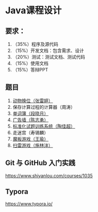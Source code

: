 # Java课程设计

## 要求：

1. （35%）程序及源代码
3. （15%）开发文档：包含需求、设计
3. （20%）测试：测试文档、测试代码
4. （15%）使用文档
5. （15%）答辩PPT



## 题目

1. [动物换位（张雷婷）](https://github.com/zhangleiting/AnimalTransposition)
2. 保存计算过程的计算器（周涛）
3. [单词簿（段晓月）](https://github.com/dushaoxiong0402/java-)
4. [广告墙（陈志勇）](https://github.com/czy0204/GGQ)
5. [标准化试题训练系统（陶佳超）](https://github.com/guxiqing/Test-training-system)
6. 走迷宫（寿锡麟）
7. [魔板游戏（王瑜）](https://github.com/wangyv592/shiyan7)
8. [扫雷游戏（施林沣）](https://github.com/uesugieriislf/Java-Class-Design)



## Git 与 GitHub 入门实践

https://www.shiyanlou.com/courses/1035



## Typora

https://www.typora.io/







